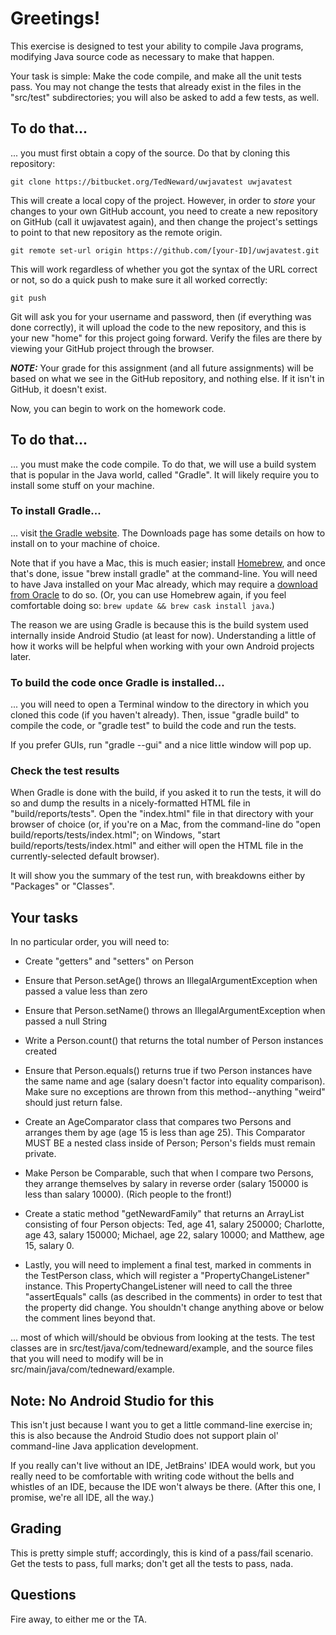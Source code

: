 # Greetings!
This exercise is designed to test your ability to compile Java programs, modifying Java source code
as necessary to make that happen.

Your task is simple: Make the code compile, and make all the unit tests pass. You may not change the
tests that already exist in the files in the "src/test" subdirectories; you will also be asked to add
a few tests, as well.

## To do that...
... you must first obtain a copy of the source. Do that by cloning this repository:

    git clone https://bitbucket.org/TedNeward/uwjavatest uwjavatest

This will create a local copy of the project. However, in order to *store* your changes to your own
GitHub account, you need to create a new repository on GitHub (call it uwjavatest again), and then
change the project's settings to point to that new repository as the remote origin.

    git remote set-url origin https://github.com/[your-ID]/uwjavatest.git

This will work regardless of whether you got the syntax of the URL correct or not, so do a quick
push to make sure it all worked correctly:

    git push

Git will ask you for your username and password, then (if everything was done correctly), it will
upload the code to the new repository, and this is your new "home" for this project going forward.
Verify the files are there by viewing your GitHub project through the browser.

***NOTE:*** Your grade for this assignment (and all future assignments) will be based on what we
see in the GitHub repository, and nothing else. If it isn't in GitHub, it doesn't exist.

Now, you can begin to work on the homework code.

## To do that...
... you must make the code compile. To do that, we will use a build system that is popular in the Java
world, called "Gradle". It will likely require you to install some stuff on your machine.

### To install Gradle...
... visit [the Gradle website][1]. The Downloads page has some details on how to install on to your
machine of choice.

Note that if you have a Mac, this is much easier; install [Homebrew][2], and once that's done, issue
"brew install gradle" at the command-line. You will need to have Java installed on your Mac already,
which may require a [download from Oracle][3] to do so. (Or, you can use Homebrew again, if you feel
comfortable doing so: `brew update && brew cask install java`.)

The reason we are using Gradle is because this is the build system used internally inside Android Studio
(at least for now). Understanding a little of how it works will be helpful when working with your own
Android projects later.

### To build the code once Gradle is installed...
... you will need to open a Terminal window to the directory in which you cloned this code (if you
haven't already). Then, issue "gradle build" to compile the code, or "gradle test" to build the code
and run the tests.

If you prefer GUIs, run "gradle --gui" and a nice little window will pop up.

### Check the test results
When Gradle is done with the build, if you asked it to run the tests, it will do so and dump the results
in a nicely-formatted HTML file in "build/reports/tests". Open the "index.html" file in that directory
with your browser of choice (or, if you're on a Mac, from the command-line do 
"open build/reports/tests/index.html"; on Windows, "start build/reports/tests/index.html" and either will
open the HTML file in the currently-selected default browser).

It will show you the summary of the test run, with breakdowns either by "Packages" or "Classes".

## Your tasks
In no particular order, you will need to:

* Create "getters" and "setters" on Person

* Ensure that Person.setAge() throws an IllegalArgumentException when passed a value less than zero

* Ensure that Person.setName() throws an IllegalArgumentException when passed a null String

* Write a Person.count() that returns the total number of Person instances created

* Ensure that Person.equals() returns true if two Person instances have the same name and age
  (salary doesn't factor into equality comparison). Make sure no exceptions are thrown from this
  method--anything "weird" should just return false.

* Create an AgeComparator class that compares two Persons and arranges them by age (age 15 is less 
  than age 25). This Comparator MUST BE a nested class inside of Person; Person's fields must
  remain private.

* Make Person be Comparable, such that when I compare two Persons, they arrange themselves by salary
  in reverse order (salary 150000 is less than salary 10000). (Rich people to the front!)

* Create a static method "getNewardFamily" that returns an ArrayList<Person> consisting of four
  Person objects: Ted, age 41, salary 250000; Charlotte, age 43, salary 150000; Michael, age 22,
  salary 10000; and Matthew, age 15, salary 0.

* Lastly, you will need to implement a final test, marked in comments in the TestPerson class, which
  will register a "PropertyChangeListener" instance. This PropertyChangeListener will need to call
  the three "assertEquals" calls (as described in the comments) in order to test that the property
  did change. You shouldn't change anything above or below the comment lines beyond that.

... most of which will/should be obvious from looking at the tests. The test classes are in
src/test/java/com/tedneward/example, and the source files that you will need to modify will
be in src/main/java/com/tedneward/example.

## Note: No Android Studio for this
This isn't just because I want you to get a little command-line exercise in; this is also because the
Android Studio does not support plain ol' command-line Java application development.

If you really can't live without an IDE, JetBrains' IDEA would work, but you really need to be comfortable
with writing code without the bells and whistles of an IDE, because the IDE won't always be there.
(After this one, I promise, we're all IDE, all the way.)

## Grading
This is pretty simple stuff; accordingly, this is kind of a pass/fail scenario. Get the tests to pass,
full marks; don't get all the tests to pass, nada.

## Questions
Fire away, to either me or the TA.


[1]: http://www.gradle.org
[2]: http://brew.sh/
[3]: http://www.oracle.com/technetwork/java/javase/downloads/jdk8-downloads-2133151.html